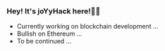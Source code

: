 ### Hey! It's joYyHack here!🧟🧟

- Currently working on blockchain development ...
- Bullish on Ethereum ...
- To be continued ...
